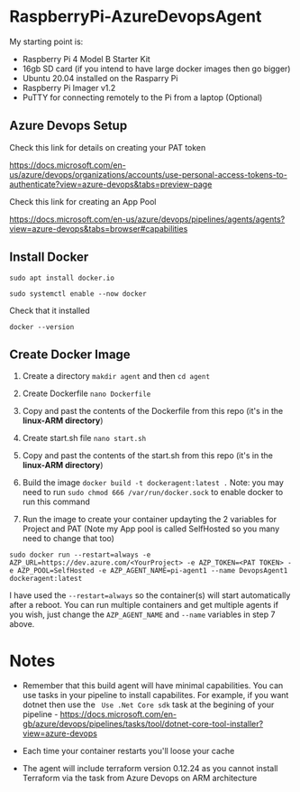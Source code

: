 # RaspberryPi-AzureDevopsAgent

My starting point is:

- Raspberry Pi 4 Model B Starter Kit
- 16gb SD card (if you intend to have large docker images then go bigger)
- Ubuntu 20.04 installed on the Rasparry Pi
- Raspberry Pi Imager v1.2
- PuTTY for connecting remotely to the Pi from a laptop (Optional)

## Azure Devops Setup

Check this link for details on creating your PAT token

https://docs.microsoft.com/en-us/azure/devops/organizations/accounts/use-personal-access-tokens-to-authenticate?view=azure-devops&tabs=preview-page

Check this link for creating an App Pool

https://docs.microsoft.com/en-us/azure/devops/pipelines/agents/agents?view=azure-devops&tabs=browser#capabilities

## Install Docker

`sudo apt install docker.io`

`sudo systemctl enable --now docker`

Check that it installed

`docker --version`

## Create Docker Image

1. Create a directory
   `makdir agent` and then `cd agent`

2. Create Dockerfile
   `nano Dockerfile`

3. Copy and past the contents of the Dockerfile from this repo (it's in the **linux-ARM directory**)

4. Create start.sh file
   `nano start.sh`

5. Copy and past the contents of the start.sh from this repo (it's in the **linux-ARM directory**)

6. Build the image
   `docker build -t dockeragent:latest .`
   Note: you may need to run `sudo chmod 666 /var/run/docker.sock` to enable docker to run this command

7. Run the image to create your container updayting the 2 variables for Project and PAT (Note my App pool is called SelfHosted so you many need to change that too)

`sudo docker run --restart=always -e AZP_URL=https://dev.azure.com/<YourProject> -e AZP_TOKEN=<PAT TOKEN> -e AZP_POOL=SelfHosted -e AZP_AGENT_NAME=pi-agent1 --name DevopsAgent1 dockeragent:latest`

I have used the `--restart=always` so the container(s) will start automatically after a reboot. You can run multiple containers and get multiple agents if you wish, just change the `AZP_AGENT_NAME` and `--name` variables in step 7 above.

# Notes

- Remember that this build agent will have minimal capabilities. You can use tasks in your pipeline to install capabilites. For example, if you want dotnet then use the ` Use .Net Core sdk` task at the begining of your pipeline - https://docs.microsoft.com/en-gb/azure/devops/pipelines/tasks/tool/dotnet-core-tool-installer?view=azure-devops

- Each time your container restarts you'll loose your cache

- The agent will include terraform version 0.12.24 as you cannot install Terraform via the task from Azure Devops on ARM architecture
